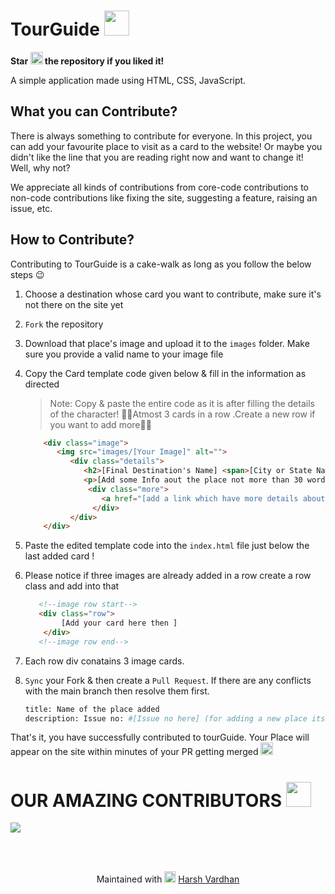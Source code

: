 # TourGuide <img src="https://emojipedia-us.s3.amazonaws.com/source/microsoft-teams/337/national-park_1f3de-fe0f.png" height="40"/>
**Star <img src="https://emojipedia-us.s3.amazonaws.com/source/microsoft-teams/337/star_2b50.png" height="20"/> the repository if you liked it!**

 A simple application made using HTML, CSS, JavaScript.


## What you can Contribute?

There is always something to contribute for everyone. In this project, you can add your favourite place to visit as a card to the website! 
Or maybe you didn't like the line that you are reading right now and want to change it! Well, why not?

We appreciate all kinds of contributions from core-code contributions to non-code contributions like fixing the site, suggesting a feature, raising an issue, etc.


## How to Contribute?

Contributing to TourGuide is a cake-walk as long as you follow the below steps 😉

1. Choose a destination whose card you want to contribute, make sure it's not there on the site yet 
2. `Fork` the repository
3. Download that place's image and upload it to the `images` folder. Make sure you provide a valid name to your image file
4. Copy the Card template code given below & fill in the information as directed
   >  Note: Copy & paste the entire code as it is after filling the details of the character! 
   > 🙅‍♂️Atmost 3 cards in a row .Create a new row if you want to add more🙅‍♀️
   ``` html
       <div class="image">
          <img src="images/[Your Image]" alt="">
             <div class="details">
                <h2>[Final Destination's Name] <span>[City or State Name]</span></h2>
                <p>[Add some Info aout the place not more than 30 words] </p>
                 <div class="more">
                    <a href="[add a link which have more details about the place]" class="read-more">Read <span>More</span></a>
                  </div>
             </div>
       </div>
    ```

5. Paste the edited template code into the `index.html` file just below the last added card !
6. Please notice if three images are already added in a row create a row class and add into that 
   ``` html
      <!--image row start-->
      <div class="row">
           [Add your card here then ]
       </div>
      <!--image row end-->
   ```
7. Each row div conatains 3 image cards.
8. `Sync` your Fork & then create a `Pull Request`. If there are any conflicts with the main branch then resolve them first.
    ``` sh
    title: Name of the place added
    description: Issue no: #[Issue no here] (for adding a new place its #4)
    ```
 That's it, you have successfully contributed to tourGuide. Your Place will appear on the site within minutes of your PR getting merged <img src="https://emojipedia-us.s3.amazonaws.com/source/microsoft-teams/337/partying-face_1f973.png" height="20"/>


# OUR AMAZING CONTRIBUTORS <img src="https://emojipedia-us.s3.amazonaws.com/source/microsoft-teams/337/man-technologist_1f468-200d-1f4bb.png" height="40"/>
<a href="https://github.com/harshvardhansb/TourGuide/graphs/contributors">
  <img src="https://contrib.rocks/image?repo=harshvardhansb/TourGuide" />
</a>
<br/>



<br><br>
<div align="center">
Maintained with <img src="https://emojipedia-us.s3.amazonaws.com/source/microsoft-teams/337/green-heart_1f49a.png" height="18"/> <a href="https://github.com/harshvardhansb">Harsh Vardhan</a>
</div>
